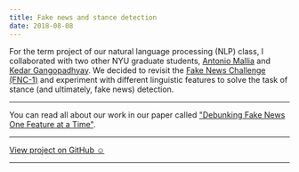 ```yaml
---
title: Fake news and stance detection
date: 2018-08-08
---
```


For the term project of our natural language processing (NLP) class, I collaborated with two other NYU graduate students, [Antonio Mallia](https://www.antoniomallia.it/) and [Kedar Gangopadhyay](https://www.linkedin.com/in/kedarg2005/). We decided to revisit the [Fake News Challenge (FNC-1)](http://www.fakenewschallenge.org/
) and experiment with different linguistic features to solve the task of stance (and ultimately, fake news) detection.

---

You can read all about our work in our paper called ["Debunking Fake News One Feature at a Time"](https://arxiv.org/abs/1808.02831).

---

<a href="https://github.com/NYU-FNC/FakeNewsChallenge" class="pa3 tc ba br2 db">View project on GitHub &#x263A;&#xFE0E;</a>

---
